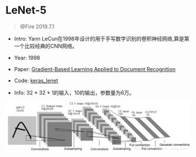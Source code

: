 # LeNet-5
> @Fire 2019.7.1

* Intro: Yann LeCun在1998年设计的用于手写数字识别的卷积神经网络,算是第一个比较经典的CNN网络。

* Year: 1998
* Paper: [Gradient-Based Learning Applied to Document Recognition](http://xueshu.baidu.com/usercenter/paper/show?paperid=80fd293244903d8233327d0e5ba6de62&site=xueshu_se)
* Code: [keras_lenet](keras_lenet5.py)
* Info: 32 * 32 * 1的输入，10的输出，参数量为6万。

![net](./lenet5.jpg)
